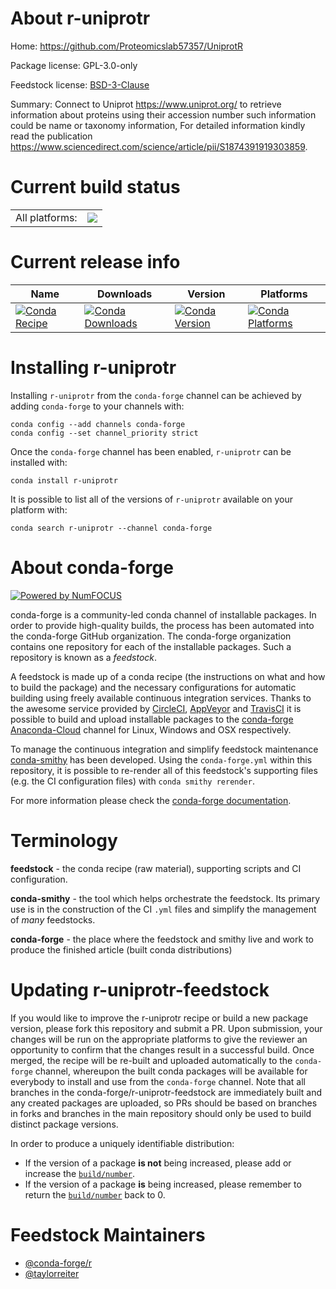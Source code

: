 About r-uniprotr
================

Home: https://github.com/Proteomicslab57357/UniprotR

Package license: GPL-3.0-only

Feedstock license: [BSD-3-Clause](https://github.com/conda-forge/r-uniprotr-feedstock/blob/master/LICENSE.txt)

Summary: Connect to Uniprot <https://www.uniprot.org/> to retrieve information about proteins using their accession number such information could be name or taxonomy information, For detailed information kindly read the publication <https://www.sciencedirect.com/science/article/pii/S1874391919303859>.

Current build status
====================


<table><tr><td>All platforms:</td>
    <td>
      <a href="https://dev.azure.com/conda-forge/feedstock-builds/_build/latest?definitionId=14768&branchName=master">
        <img src="https://dev.azure.com/conda-forge/feedstock-builds/_apis/build/status/r-uniprotr-feedstock?branchName=master">
      </a>
    </td>
  </tr>
</table>

Current release info
====================

| Name | Downloads | Version | Platforms |
| --- | --- | --- | --- |
| [![Conda Recipe](https://img.shields.io/badge/recipe-r--uniprotr-green.svg)](https://anaconda.org/conda-forge/r-uniprotr) | [![Conda Downloads](https://img.shields.io/conda/dn/conda-forge/r-uniprotr.svg)](https://anaconda.org/conda-forge/r-uniprotr) | [![Conda Version](https://img.shields.io/conda/vn/conda-forge/r-uniprotr.svg)](https://anaconda.org/conda-forge/r-uniprotr) | [![Conda Platforms](https://img.shields.io/conda/pn/conda-forge/r-uniprotr.svg)](https://anaconda.org/conda-forge/r-uniprotr) |

Installing r-uniprotr
=====================

Installing `r-uniprotr` from the `conda-forge` channel can be achieved by adding `conda-forge` to your channels with:

```
conda config --add channels conda-forge
conda config --set channel_priority strict
```

Once the `conda-forge` channel has been enabled, `r-uniprotr` can be installed with:

```
conda install r-uniprotr
```

It is possible to list all of the versions of `r-uniprotr` available on your platform with:

```
conda search r-uniprotr --channel conda-forge
```


About conda-forge
=================

[![Powered by
NumFOCUS](https://img.shields.io/badge/powered%20by-NumFOCUS-orange.svg?style=flat&colorA=E1523D&colorB=007D8A)](https://numfocus.org)

conda-forge is a community-led conda channel of installable packages.
In order to provide high-quality builds, the process has been automated into the
conda-forge GitHub organization. The conda-forge organization contains one repository
for each of the installable packages. Such a repository is known as a *feedstock*.

A feedstock is made up of a conda recipe (the instructions on what and how to build
the package) and the necessary configurations for automatic building using freely
available continuous integration services. Thanks to the awesome service provided by
[CircleCI](https://circleci.com/), [AppVeyor](https://www.appveyor.com/)
and [TravisCI](https://travis-ci.com/) it is possible to build and upload installable
packages to the [conda-forge](https://anaconda.org/conda-forge)
[Anaconda-Cloud](https://anaconda.org/) channel for Linux, Windows and OSX respectively.

To manage the continuous integration and simplify feedstock maintenance
[conda-smithy](https://github.com/conda-forge/conda-smithy) has been developed.
Using the ``conda-forge.yml`` within this repository, it is possible to re-render all of
this feedstock's supporting files (e.g. the CI configuration files) with ``conda smithy rerender``.

For more information please check the [conda-forge documentation](https://conda-forge.org/docs/).

Terminology
===========

**feedstock** - the conda recipe (raw material), supporting scripts and CI configuration.

**conda-smithy** - the tool which helps orchestrate the feedstock.
                   Its primary use is in the construction of the CI ``.yml`` files
                   and simplify the management of *many* feedstocks.

**conda-forge** - the place where the feedstock and smithy live and work to
                  produce the finished article (built conda distributions)


Updating r-uniprotr-feedstock
=============================

If you would like to improve the r-uniprotr recipe or build a new
package version, please fork this repository and submit a PR. Upon submission,
your changes will be run on the appropriate platforms to give the reviewer an
opportunity to confirm that the changes result in a successful build. Once
merged, the recipe will be re-built and uploaded automatically to the
`conda-forge` channel, whereupon the built conda packages will be available for
everybody to install and use from the `conda-forge` channel.
Note that all branches in the conda-forge/r-uniprotr-feedstock are
immediately built and any created packages are uploaded, so PRs should be based
on branches in forks and branches in the main repository should only be used to
build distinct package versions.

In order to produce a uniquely identifiable distribution:
 * If the version of a package **is not** being increased, please add or increase
   the [``build/number``](https://docs.conda.io/projects/conda-build/en/latest/resources/define-metadata.html#build-number-and-string).
 * If the version of a package **is** being increased, please remember to return
   the [``build/number``](https://docs.conda.io/projects/conda-build/en/latest/resources/define-metadata.html#build-number-and-string)
   back to 0.

Feedstock Maintainers
=====================

* [@conda-forge/r](https://github.com/conda-forge/r/)
* [@taylorreiter](https://github.com/taylorreiter/)

